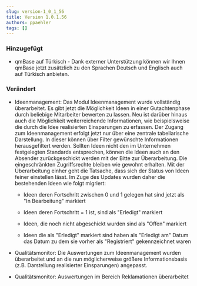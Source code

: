 ```yaml
---
slug: version-1_0_1_56
title: Version 1.0.1.56
authors: ppaehler
tags: []
---
```


### Hinzugefügt

- qmBase auf Türkisch - Dank externer Unterstützung können wir Ihnen qmBase jetzt zusätzlich zu den Sprachen Deutsch und Englisch auch auf Türkisch anbieten.

### Verändert

- Ideenmanagement: Das Modul Ideenmanagement wurde vollständig überarbeitet. Es gibt jetzt die Möglichkeit Ideen in einer Gutachtenphase durch beliebige Mitarbeiter bewerten zu lassen. Neu ist darüber hinaus auch die Möglichkeit weiterreichende Informationen, wie beispielsweise die durch die Idee realisierten Einsparungen zu erfassen. Der Zugang zum Ideenmanagement erfolgt jetzt nur über eine zentrale tabellarische Darstellung. In dieser können über Filter gewünschte Informationen herausgefiltert werden. Sollten Ideen nicht den im Unternehmen festgelegten Standards entsprechen, können die Ideen auch an den Absender zurückgeschickt werden mit der Bitte zur Überarbeitung. Die eingeschränkten Zugriffsrechte bleiben wie gewohnt erhalten. Mit der Überarbeitung einher geht die Tatsache, dass sich der Status von Ideen feiner einstellen lässt. Im Zuge des Updates wurden daher die bestehenden Ideen wie folgt migriert:

  - Ideen deren Fortschritt zwischen 0 und 1 gelegen hat sind jetzt als "In Bearbeitung" markiert

  - Ideen deren Fortschritt = 1 ist, sind als "Erledigt" markiert

  - Ideen, die noch nicht abgeschickt wurden sind als "Offen" markiert

  - Ideen die als "Erledigt" markiert sind haben als "Erledigt am" Datum das Datum zu dem sie vorher als "Registriert" gekennzeichnet waren

- Qualitätsmonitor: Die Auswertungen zum Ideenmanagement wurden überarbeitet und an die nun möglicherweise größere Informationsbasis (z.B. Darstellung realisierter Einsparungen) angepasst.

- Qualitätsmonitor: Auswertungen im Bereich Reklamationen überarbeitet

###  
